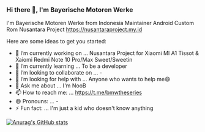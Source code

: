 ### Hi there 👋, I'm Bayerische Motoren Werke

I'm Bayerische Motoren Werke from Indonesia Maintainer Android Custom Rom Nusantara Project https://nusantaraproject.my.id

Here are some ideas to get you started:

- 🔭 I’m currently working on ... Nusantara Project for Xiaomi MI A1 Tissot & Xaiomi Redmi Note 10 Pro/Max Sweet/Sweetin
- 🌱 I’m currently learning ... To be a developer
- 👯 I’m looking to collaborate on ... -
- 🤔 I’m looking for help with ... Anyone who wants to help me😄
- 💬 Ask me about ... I'm NooB
- 📫 How to reach me: ... https://t.me/bmwtheseries
- 😄 Pronouns: ... -
- ⚡ Fun fact: ... I'm just a kid who doesn't know anything

[![Anurag's GitHub stats](https://github-readme-stats.vercel.app/api?username=BayerischeMotorenWerke)](https://github.com/anuraghazra/github-readme-stats)
